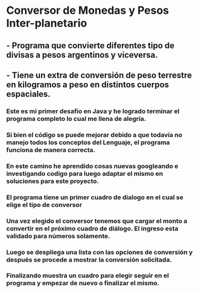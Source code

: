 # Conversor de Monedas y Pesos Inter-planetario
<h2>
     - Programa que convierte diferentes tipo de divisas a pesos argentinos y viceversa. 
</h2>
<h2>
     - Tiene un extra de conversión de peso terrestre en kilogramos a peso en distintos cuerpos espaciales.
</h2>
<h3>
  Este es mi primer desafío en Java y he logrado terminar el programa completo lo cual me llena de alegría.
</h3>
  <h3>
  Si bien el código se puede mejorar debido a que todavía no manejo todos los conceptos del Lenguaje, el programa funciona de manera correcta.
</h3>
<h3> 
  En este camino he aprendido cosas nuevas googleando e investigando codigo para luego adaptar el mismo en soluciones para este proyecto.
</h3>
<h3> 
  El programa tiene un primer cuadro de dialogo en el cual se elige el tipo de conversor
</h3>
<h3> 
  Una vez elegido el conversor tenemos que cargar el monto a convertir en el próximo cuadro de diálogo. El ingreso esta validado para números solamente.
</h3>
<h3> 
  Luego se despliega una lista con las opciones de conversión y después se procede a mostrar la conversión solicitada.
</h3>
<h3> 
  Finalizando muestra un cuadro para elegir seguir en el programa y empezar de nuevo o finalizar el mismo.
</h3>


